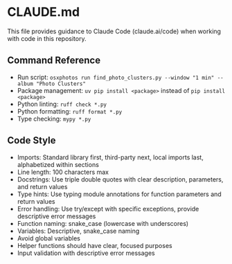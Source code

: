# CLAUDE.md

This file provides guidance to Claude Code (claude.ai/code) when working with code in this repository.

## Command Reference
- Run script: `osxphotos run find_photo_clusters.py --window "1 min" --album "Photo Clusters"`
- Package management: `uv pip install <package>` instead of `pip install <package>`
- Python linting: `ruff check *.py`
- Python formatting: `ruff format *.py`
- Type checking: `mypy *.py`

## Code Style
- Imports: Standard library first, third-party next, local imports last, alphabetized within sections
- Line length: 100 characters max
- Docstrings: Use triple double quotes with clear description, parameters, and return values
- Type hints: Use typing module annotations for function parameters and return values
- Error handling: Use try/except with specific exceptions, provide descriptive error messages
- Function naming: snake_case (lowercase with underscores)
- Variables: Descriptive, snake_case naming
- Avoid global variables
- Helper functions should have clear, focused purposes
- Input validation with descriptive error messages